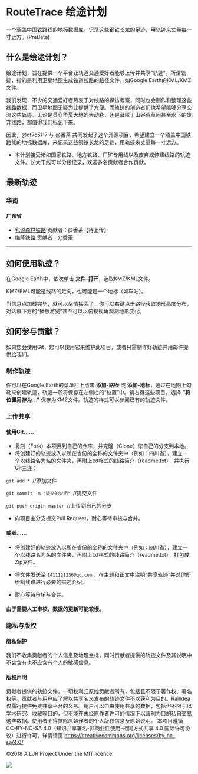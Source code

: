 # RouteTrace 绘途计划
一个涵盖中国铁路线的地标数据库。记录这些钢铁长龙的足迹，用轨迹来丈量每一寸远方。(PreBeta)


## 什么是绘途计划？

绘途计划，旨在提供一个平台让轨道交通爱好者能够上传并共享“轨迹”。所谓轨迹，指的是利用卫星地图生成铁道线路的路径文件，如Google Earth的KML/KMZ文件。

我们发现，不少的交通爱好者热衷于对线路的探访考察，同时也会制作和整理这些线路数据，而卫星地图无疑为此提供了方便。而轨迹的创造者们也希望能够分享交流这些轨迹。无论是贯穿华夏大地的大动脉，还是藏匿于山谷荒草间甚至水下的废弃线路，都值得我们标记下来。

因此，@df7c5117 与 @香茶 共同发起了这个开源项目，希望建立一个涵盖中国铁路线的地标数据库，来记录这些钢铁长龙的足迹，用轨迹来丈量每一寸远方。

* 本计划接受诸如国家铁路、地方铁路、厂矿专用线以及废弃或停建线路的轨迹文件。长大干线可以分段记录，欢迎多名贡献者合作贡献。

## 最新轨迹

### 华南
#### 广东省
* [乳源森林铁路](#)     贡献者：@香茶【待上传】
* [梅隆铁路](https://github.com/Railidea/RouteTrace/wiki/%E5%B9%BF%E4%B8%9C%E7%9C%81#%E6%A2%85%E9%9A%86%E9%93%81%E8%B7%AF)        贡献者：@香茶
-------------------

## 如何使用轨迹？

在Google Earth中，依次单击 **文件-打开**，选取KMZ/KML文件。

KMZ/KML可能是线路的走向，也可能是一个地标（如车站）。

当信息点加载完毕，就可以尽情探索了。你可以右键点击路径获取地形高度分布，对话框下方的“播放游览”甚至可以以俯视视角观测地形变化。

## 如何参与贡献？


如果您会使用Git，您可以使用它来维护此项目，或者只需制作好轨迹并用邮件提供给我们。

### 制作轨迹

你可以在Google Earth的菜单栏上点击 **添加-路径** 或 **添加-地标**，通过在地图上勾勒来创建轨迹，轨迹一般将保存在左侧栏的“位置”中。请右键这些项目，选择 **“将位置另存为…”** 保存为KMZ文件。轨迹的样式可以参阅已有的轨迹文件。

### 上传共享

#### 使用Git……

* 复刻（Fork）本项目到自己的仓库，并克隆（Clone）您自己的分支到本地。
* 将创建好的轨迹放入以所在省份的全称的文件夹中（例如：四川省），建立一个以线路名为名的文件夹，再附上txt格式的线路简介（readme.txt），并执行Git三连：

`git add * `//添加文件

`git commit -m "提交的说明" `//提交文件

`git push origin master `//上传到自己的分支

* 向项目主分支提交Pull Request，耐心等待审核与合并。

#### 或者……
* 将创建好的轨迹放入以所在省份的全称的文件夹中（例如：四川省），建立一个以线路名为名的文件夹，再附上txt格式的线路简介（readme.txt），打包成Zip文件。

* 将文件发送至 `1411121236@qq.com` ，在主题和正文中注明“共享轨迹”并对你所绘制线路进行必要的描述介绍。

* 耐心等待审核与合并。

#### 由于需要人工审核，数据的更新可能较慢。


### 隐私与版权

#### 隐私保护
我们不收集贡献者的个人信息及地理坐标，同时贡献者提供的轨迹文件及其说明中不会含有也不应含有个人的敏感信息。

#### 版权声明
贡献者提供的轨迹文件，一切权利归原始贡献者所有，包括且不限于著作权、署名权等。贡献者与用户应了解以共享名义发布的轨迹文件不以获利为目的。Railidea仅履行提供免费共享平台的义务。用户可以自由使用共享的数据，包括但不限于以学术研究、收藏等目的，但不能在未经原作者许可的情况下以营利为目的私自交易这些数据。使用者不得抹除原始作者的个人版权信息及原始说明。
本项目遵循CC-BY-NC-SA 4.0（知识共享署名-非商业性使用-相同方式共享 4.0 国际许可协议）进行许可，详情请见 https://creativecommons.org/licenses/by-nc-sa/4.0/

©2018 A LJR Project Under the MIT licence 

![](https://i.creativecommons.org/l/by-nc-sa/4.0/88x31.png)




